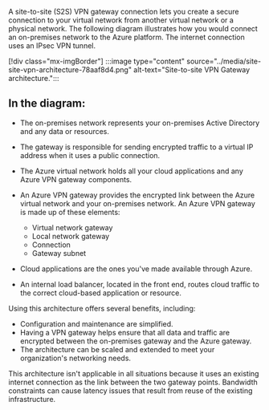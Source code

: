A site-to-site (S2S) VPN gateway connection lets you create a secure connection to your virtual network from another virtual network or a physical network. The following diagram illustrates how you would connect an on-premises network to the Azure platform. The internet connection uses an IPsec VPN tunnel.

\[!div class="mx-imgBorder"\] :::image type="content" source="../media/site-site-vpn-architecture-78aaf8d4.png" alt-text="Site-to-site VPN Gateway architecture.":::


## In the diagram:

 -  The on-premises network represents your on-premises Active Directory and any data or resources.
 -  The gateway is responsible for sending encrypted traffic to a virtual IP address when it uses a public connection.
 -  The Azure virtual network holds all your cloud applications and any Azure VPN gateway components.
 -  An Azure VPN gateway provides the encrypted link between the Azure virtual network and your on-premises network. An Azure VPN gateway is made up of these elements:
    
     -  Virtual network gateway
     -  Local network gateway
     -  Connection
     -  Gateway subnet
 -  Cloud applications are the ones you've made available through Azure.
 -  An internal load balancer, located in the front end, routes cloud traffic to the correct cloud-based application or resource.

Using this architecture offers several benefits, including:

 -  Configuration and maintenance are simplified.
 -  Having a VPN gateway helps ensure that all data and traffic are encrypted between the on-premises gateway and the Azure gateway.
 -  The architecture can be scaled and extended to meet your organization's networking needs.

This architecture isn't applicable in all situations because it uses an existing internet connection as the link between the two gateway points. Bandwidth constraints can cause latency issues that result from reuse of the existing infrastructure.

